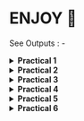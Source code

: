 # ENJOY 🎉

See Outputs : - 

<details>
  <summary><strong>Practical 1</strong></summary>
  <img src="https://github.com/nimeshkadecha/Android_GTU/blob/main/Output_screen_shot/Practical_1.png" alt="Practical 1" height="500"/>
</details>

<details>
  <summary><strong>Practical 2</strong></summary>
  <img src="https://github.com/nimeshkadecha/Android_GTU/blob/main/Output_screen_shot/Practical_2.png" alt="Practical 2" height="500"/>
</details>

<details>
  <summary><strong>Practical 3</strong></summary>
  <img src="https://github.com/nimeshkadecha/Android_GTU/blob/main/Output_screen_shot/Practical_3.png" alt="Practical 3" height="500"/>
</details>

<details>
  <summary><strong>Practical 4</strong></summary>
  <img src="https://github.com/nimeshkadecha/Android_GTU/blob/main/Output_screen_shot/Practical_4_1.png" alt="Practical 4.1" height="500"/>
  <img src="https://github.com/nimeshkadecha/Android_GTU/blob/main/Output_screen_shot/Practical_4_2.png" alt="Practical 4.2" height="500"/>
  <img src="https://github.com/nimeshkadecha/Android_GTU/blob/main/Output_screen_shot/Practical_4_3.png" alt="Practical 4.3" height="500"/>
</details>

<details>
  <summary><strong>Practical 5</strong></summary>
  <img src="https://github.com/nimeshkadecha/Android_GTU/blob/main/Output_screen_shot/Pratical_5.png" alt="Practical 5" height="500"/>
</details>

<details>
  <summary><strong>Practical 6</strong></summary>
  <img src="https://github.com/nimeshkadecha/Android_GTU/blob/main/Output_screen_shot/Practical_6.png" alt="Practical 6" height="500"/>
</details>
